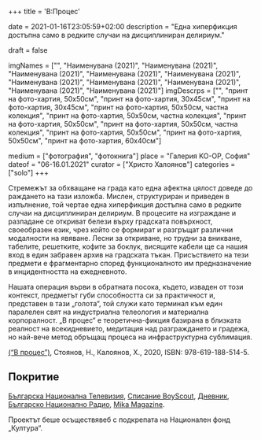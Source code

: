 +++
title = 'В:Процес'

date = 2021-01-16T23:05:59+02:00
description = "Една хиперфикция достъпна само в редките случаи на дисциплиниран делириум."

draft = false

imgNames = ["", "Наименувана (2021)", "Наименувана (2021)", "Наименувана (2021)", "Наименувана (2021)", "Наименувана (2021)", "Наименувана (2021)", "Наименувана (2021)", "Наименувана (2021)", "Наименувана (2021)", "Наименувана (2021)"]
imgDescrps = ["", "принт на фото-хартия, 50x50см", "принт на фото-хартия, 30x45см", "принт на фото-хартия, 30x45см", "принт на фото-хартия, 50x50см, частна колекция", "принт на фото-хартия, 50x50см, частна колекция", "принт на фото-хартия, 50x50см", "принт на фото-хартия, 50x50см, частна колекция", "принт на фото-хартия, 50x50см", "принт на фото-хартия, 50x50см", "принт на фото-хартия, 60x40см"]

medium = ["фотография", "фотокнига"]
place = "Галерия KO-OP, София"
dateof = "06-16.01.2021"
curator = ["Христо Халоянов"]
categories = ["solo"]
+++

Стремежът за обхващане на града като една афектна цялост доведе до раждането на тази изложба. Мислен, структуриран и приведен в изпълнение, той чертае една хиперфикция достъпна само в редките случаи на дисциплиниран делириум.
В процесите на изграждане и разпадане се откриват белези върху градската повърхност, своеобразен език, чрез който се формират и разгръщат различни модалности на явяване. Лесни за откриване, но трудни за вникване, табелите, решетките, кофите за боклук, висящите кабели ще са нашия вход в един забравен архив на градската тъкан. Присъствието на тези предмети е фрагментарно според функционалното им предназначение в инцидентността на ежедневното.

Нашата операция върви в обратната посока, където, изваден от този контекст, предметът губи способността си за практичност и, представен в тази „голота“, той служи като терминал към един паралелен свят на индустриална телеология и материална корпоралност. „В процес“ е теоретична-фикция базирана в близката реалност на всекидневието, медитация над разграждането и градежа, но най-вече метод обръщащ процеса на инфраструктурна сублимация.

<a href="http://booksinprint.bg/Publication/Details/820a8128-de8d-4fc3-97dc-33cdd929c91d">(“В процес”)</a>, Стоянов, Н., Калоянов, Х., 2020, ISBN: 978-619-188-514-5. 

## Покритие

[Българска Национална Телевизия](https://bnt.bg/news/fotografska-izlozhba-v-proces-na-nikola-stoyanov-v286612-290248news.html), [Списание BoyScout](https://boyscoutmag.com/2021/01/izlojba-nikola-stoyanov-stilizira-gradskata-svinshtina-koqto-ni-zaobikalq/), [Дневник](https://www.dnevnik.bg/blogosfera/article/412986), [Българско Национално Радио](https://mikamagazine.com/%D0%BA%D0%BE-%D0%BE%D0%BF-%D0%BF%D1%80%D0%B5%D0%B4%D1%81%D1%82%D0%B0%D0%B2%D1%8F-%D0%B2-%D0%BF%D1%80%D0%BE%D1%86%D0%B5%D1%81-%D1%84%D0%BE%D1%82%D0%BE%D0%B3%D1%80%D0%B0/), [Mika Magazine](https://mikamagazine.com/%D0%BA%D0%BE-%D0%BE%D0%BF-%D0%BF%D1%80%D0%B5%D0%B4%D1%81%D1%82%D0%B0%D0%B2%D1%8F-%D0%B2-%D0%BF%D1%80%D0%BE%D1%86%D0%B5%D1%81-%D1%84%D0%BE%D1%82%D0%BE%D0%B3%D1%80%D0%B0/).

Проектът беше осъществявеб с подкрепата на Национален фонд „Култура“.